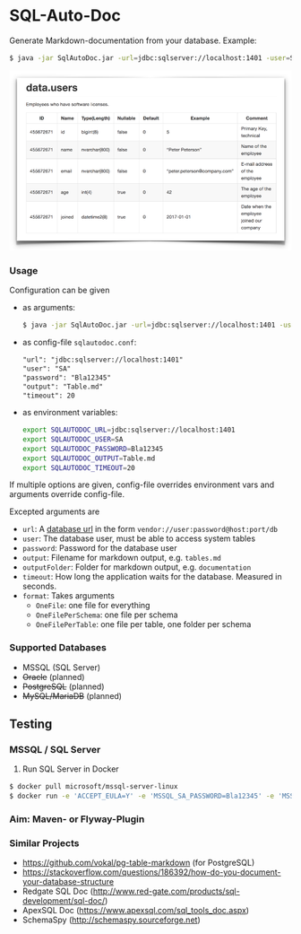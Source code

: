 # SQL-Auto-Doc

Generate Markdown-documentation from your database. Example:

```bash
$ java -jar SqlAutoDoc.jar -url=jdbc:sqlserver://localhost:1401 -user=SA -password=Bla12345 -output=README.md -timeout=20
```

![](screenshot.png)

### Usage
Configuration can be given

- as arguments: 
    ```bash
    $ java -jar SqlAutoDoc.jar -url=jdbc:sqlserver://localhost:1401 -user=SA -password=Bla12345 -output=README.md -timeout=20
    ```
- as config-file `sqlautodoc.conf`: 
    ```hocon
    "url": "jdbc:sqlserver://localhost:1401"
    "user": "SA"
    "password": "Bla12345"
    "output": "Table.md"
    "timeout": 20
    ```
- as environment variables: 
    ```bash
    export SQLAUTODOC_URL=jdbc:sqlserver://localhost:1401
    export SQLAUTODOC_USER=SA
    export SQLAUTODOC_PASSWORD=Bla12345
    export SQLAUTODOC_OUTPUT=Table.md
    export SQLAUTODOC_TIMEOUT=20
    ```

If multiple options are given, config-file overrides environment vars and arguments override config-file.

Excepted arguments are

- `url`: A [database url](http://slick.lightbend.com/doc/3.2.1/database.html#using-a-database-url) in the form `vendor://user:password@host:port/db`
- `user`: The database user, must be able to access system tables
- `password`: Password for the database user
- `output`: Filename for markdown output, e.g. `tables.md`
- `outputFolder`: Folder for markdown output, e.g. `documentation`
- `timeout`: How long the application waits for the database. Measured in seconds.
- `format`: Takes arguments 
    - `OneFile`: one file for everything
    - `OneFilePerSchema`: one file per schema
    - `OneFilePerTable`: one file per table, one folder per schema

### Supported Databases

- MSSQL (SQL Server)
- ~~Oracle~~ (planned)
- ~~PostgreSQL~~ (planned)
- ~~MySQL/MariaDB~~ (planned)

## Testing

### MSSQL / SQL Server

1. Run SQL Server in Docker

```bash
$ docker pull microsoft/mssql-server-linux
$ docker run -e 'ACCEPT_EULA=Y' -e 'MSSQL_SA_PASSWORD=Bla12345' -e 'MSSQL_PID=Developer' --cap-add SYS_PTRACE -p 1401:1433 -d microsoft/mssql-server-linux
``` 

### Aim: Maven- or Flyway-Plugin

### Similar Projects

- https://github.com/vokal/pg-table-markdown (for PostgreSQL)
- https://stackoverflow.com/questions/186392/how-do-you-document-your-database-structure
- Redgate SQL Doc (http://www.red-gate.com/products/sql-development/sql-doc/)
- ApexSQL Doc (https://www.apexsql.com/sql_tools_doc.aspx)
- SchemaSpy (http://schemaspy.sourceforge.net)


